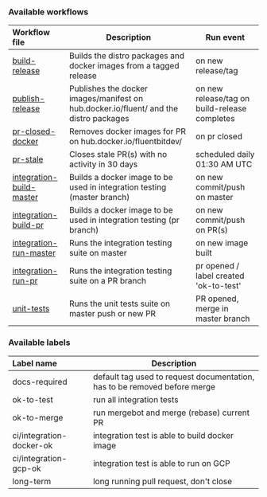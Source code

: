 ### Available workflows


| Workflow file                                         | Description               | Run event                                         |
| :---------------------------------------------------- | ------------------------  | ------------------------------------------------- |
| [build-release](./build-release.yaml)            | Builds the distro packages and docker images from a tagged release| on new release/tag|
| [publish-release](./publish-release.yaml)        | Publishes the docker images/manifest on hub.docker.io/fluent/ and the distro packages | on new release/tag on build-release completes|
| [pr-closed-docker](./pr-closed-docker.yaml)      | Removes docker images for PR on hub.docker.io/fluentbitdev/| on pr closed|
| [pr-stale](./pr-stale.yaml)                      | Closes stale PR(s) with no activity in 30 days | scheduled daily 01:30 AM UTC|
| [integration-build-master](./integration-build-master.yaml)     | Builds a docker image to be used in integration testing (master branch) | on new commit/push on master|
| [integration-build-pr](./integration-build-pr.yaml)     | Builds a docker image to be used in integration testing (pr branch) | on new commit/push on PR(s) |
| [integration-run-master](./integration-run-master.yaml)     | Runs the integration testing suite on master | on new image built|
| [integration-run-pr](./integration-run-pr.yaml)     | Runs the integration testing suite on a PR branch | pr opened / label created 'ok-to-test' |
| [unit-tests](./unit-tests.yaml)     | Runs the unit tests suite on master push or new PR | PR opened, merge in master branch |

### Available labels

| Label name | Description | 
| :----------|-------------|
| docs-required| default tag used to request documentation, has to be removed before merge |
| ok-to-test | run all integration tests |
| ok-to-merge | run mergebot and merge (rebase) current PR |
| ci/integration-docker-ok | integration test is able to build docker image |
| ci/integration-gcp-ok | integration test is able to run on GCP |
| long-term | long running pull request, don't close |
